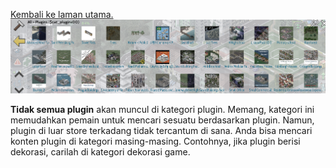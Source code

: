 [Kembali ke laman utama.](index.md) ![Kategori Plugin](https://raw.githubusercontent.com/YakkaSTDs/tt/refs/heads/main/img/ctg.png)

**Tidak semua plugin** akan muncul di kategori plugin. Memang, kategori ini memudahkan pemain untuk mencari sesuatu berdasarkan plugin. Namun, plugin di luar store terkadang tidak tercantum di sana. Anda bisa mencari konten plugin di kategori masing-masing. Contohnya, jika plugin berisi dekorasi, carilah di kategori dekorasi game.